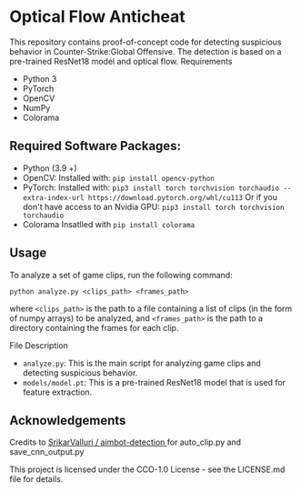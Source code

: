 # Optical Flow Anticheat
This repository contains proof-of-concept code for detecting suspicious behavior in Counter-Strike:Global Offensive. The detection is based on a pre-trained ResNet18 model and optical flow. 
Requirements
- Python 3
- PyTorch
- OpenCV
- NumPy
- Colorama

## Required Software Packages:
- Python (3.9 +) 
- OpenCV:
Installed with: `pip install opencv-python`
- PyTorch:
Installed with: `pip3 install torch torchvision torchaudio --extra-index-url https://download.pytorch.org/whl/cu113`
Or if you don't have access to an Nvidia GPU: `pip3 install torch torchvision torchaudio`
- Colorama
Insatlled with `pip install colorama`

## Usage
To analyze a set of game clips, run the following command:

```python analyze.py <clips_path> <frames_path>```

where `<clips_path>` is the path to a file containing a list of clips (in the form of numpy arrays) to be analyzed, and `<frames_path>` is the path to a directory containing the frames for each clip.

File Description
-  `analyze.py`: This is the main script for analyzing game clips and detecting suspicious behavior.
- `models/model.pt`: This is a pre-trained ResNet18 model that is used for feature extraction.


## Acknowledgements

Credits to [SrikarValluri /
aimbot-detection ](https://github.com/SrikarValluri/aimbot-detection) for auto_clip.py and save_cnn_output.py


This project is licensed under the CCO-1.0 License - see the LICENSE.md file for details.